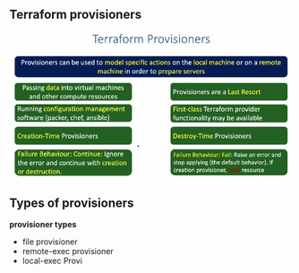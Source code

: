 ## Terraform provisioners 
![img.png](img.png)

## Types of provisioners
**provisioner types**
- file provisioner 
- remote-exec provisioner
- local-exec Provi